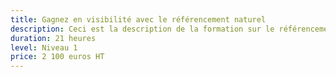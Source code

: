 ```yaml
---
title: Gagnez en visibilité avec le référencement naturel
description: Ceci est la description de la formation sur le référencement naturel.
duration: 21 heures
level: Niveau 1
price: 2 100 euros HT
---
```


